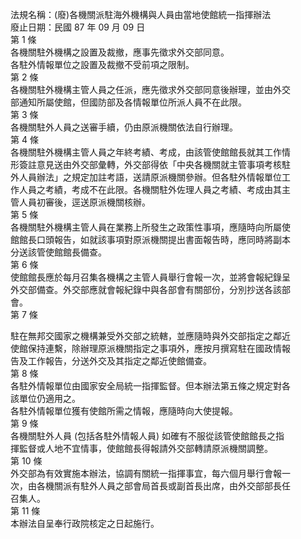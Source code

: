 法規名稱：(廢)各機關派駐海外機構與人員由當地使館統一指揮辦法  
廢止日期：民國 87 年 09 月 09 日  
第 1 條  
各機關駐外機構之設置及裁撤，應事先徵求外交部同意。  
各駐外情報單位之設置及裁撤不受前項之限制。  
第 2 條  
各機關駐外機構主管人員之任派，應先徵求外交部同意後辦理，並由外交  
部通知所屬使館，但國防部及各情報單位所派人員不在此限。  
第 3 條  
各機關駐外人員之送審手續，仍由原派機關依法自行辦理。  
第 4 條  
各機關駐外機構主管人員之年終考績、考成，由該管使館館長就其工作情  
形簽註意見送由外交部彙轉，外交部得依「中央各機關就主管事項考核駐  
外人員辦法」之規定加註考語，送請原派機關參辦。但各駐外情報單位工  
作人員之考績，考成不在此限。各機關駐外佐理人員之考績、考成由其主  
管人員初審後，逕送原派機關核辦。  
第 5 條  
各機關駐外機構主管人員在業務上所發生之政策性事項，應隨時向所屬使  
館館長口頭報告，如就該事項對原派機關提出書面報告時，應同時將副本  
分送該管使館館長備查。  
第 6 條  
使館館長應於每月召集各機構之主管人員舉行會報一次，並將會報紀錄呈  
外交部備查。外交部應就會報紀錄中與各部會有關部份，分別抄送各該部  
會。  
第 7 條  


駐在無邦交國家之機構兼受外交部之統轄，並應隨時與外交部指定之鄰近  
使館保持連繫，除辦理原派機關指定之事項外，應按月撰寫駐在國政情報  
告及工作報告，分送外交及其指定之鄰近使館備查。  
第 8 條  
各駐外情報單位由國家安全局統一指揮監督。但本辦法第五條之規定對各  
該單位仍適用之。  
各駐外情報單位獲有使館所需之情報，應隨時向大使提報。  
第 9 條  
各機關駐外人員 (包括各駐外情報人員) 如確有不服從該管使館館長之指  
揮監督或人地不宜情事，使館館長得報請外交部轉請原派機關調整。  
第 10 條  
外交部為有效實施本辦法，協調有關統一指揮事宜，每六個月舉行會報一  
次，由各機關派有駐外人員之部會局首長或副首長出席，由外交部部長任  
召集人。  
第 11 條  
本辦法自呈奉行政院核定之日起施行。  


